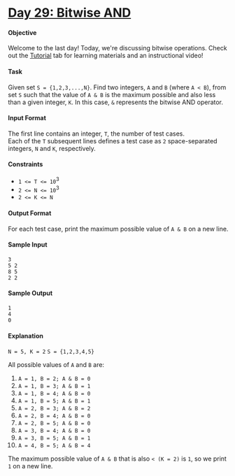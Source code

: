# [Day 29: Bitwise AND](https://www.hackerrank.com/challenges/30-bitwise-and)

#### Objective 
Welcome to the last day! Today, we're discussing bitwise operations. Check out the [Tutorial](https://www.hackerrank.com/challenges/30-bitwise-and/tutorial) tab for learning materials and an instructional video!

#### Task 
Given set `S = {1,2,3,...,N}`. Find two integers, `A` and `B` (where `A < B`), from set `S` such that the value of `A & B` is the maximum possible and also less than a given integer, `K`. In this case, `&` represents the bitwise AND operator.

#### Input Format
The first line contains an integer, `T`, the number of test cases.  
Each of the `T` subsequent lines defines a test case as `2` space-separated integers, `N` and `K`, respectively.

#### Constraints
- `1 <= T <= 10`<sup>3</sup>
- `2 <= N <= 10`<sup>3</sup>
- `2 <= K <= N`

#### Output Format
For each test case, print the maximum possible value of `A & B` on a new line.

#### Sample Input
```
3
5 2
8 5
2 2
```

#### Sample Output
```
1
4
0
```

#### Explanation
`N = 5, K = 2` `S = {1,2,3,4,5}`

All possible values of `A` and `B` are:

1. `A = 1, B = 2; A & B = 0`
2. `A = 1, B = 3; A & B = 1`
3. `A = 1, B = 4; A & B = 0`
4. `A = 1, B = 5; A & B = 1`
5. `A = 2, B = 3; A & B = 2`
6. `A = 2, B = 4; A & B = 0`
7. `A = 2, B = 5; A & B = 0`
8. `A = 3, B = 4; A & B = 0`
9. `A = 3, B = 5; A & B = 1`
10. `A = 4, B = 5; A & B = 4`

The maximum possible value of `A & B` that is also `< (K = 2)` is `1`, so we print `1` on a new line.